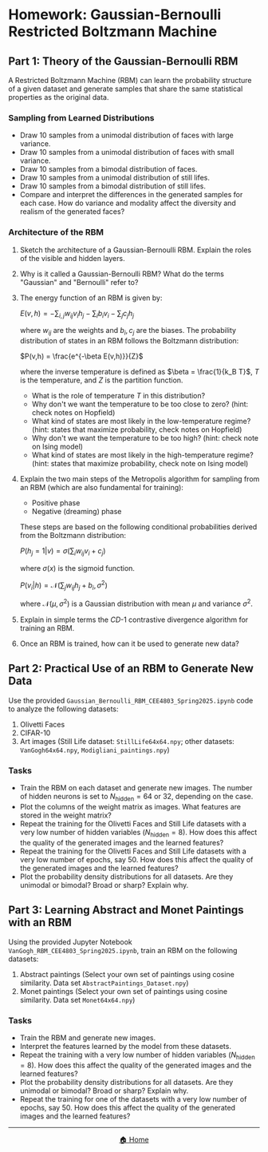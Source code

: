 # Homework: Gaussian-Bernoulli Restricted Boltzmann Machine

## Part 1: Theory of the Gaussian-Bernoulli RBM

A Restricted Boltzmann Machine (RBM) can learn the probability structure of a given dataset and generate samples that share the same statistical properties as the original data.

### Sampling from Learned Distributions

- Draw 10 samples from a unimodal distribution of faces with large variance.
- Draw 10 samples from a unimodal distribution of faces with small variance.
- Draw 10 samples from a bimodal distribution of faces.
- Draw 10 samples from a unimodal distribution of still lifes.
- Draw 10 samples from a bimodal distribution of still lifes.
- Compare and interpret the differences in the generated samples for each case. How do variance and modality affect the diversity and realism of the generated faces?

### Architecture of the RBM

1. Sketch the architecture of a Gaussian-Bernoulli RBM. Explain the roles of the visible and hidden layers.
2. Why is it called a Gaussian-Bernoulli RBM? What do the terms "Gaussian" and "Bernoulli" refer to?
3. The energy function of an RBM is given by:

   $E(v,h) = -\sum_{i,j} w_{ij} v_i h_j - \sum_i b_i v_i - \sum_j c_j h_j$

   where $w_{ij}$ are the weights and $b_i, c_j$ are the biases. The probability distribution of states in an RBM follows the Boltzmann distribution:

   $P(v,h) = \frac{e^{-\beta E(v,h)}}{Z}$

   where the inverse temperature is defined as $\beta = \frac{1}{k_B T}$, $T$ is the temperature, and $Z$ is the partition function.

   - What is the role of temperature $T$ in this distribution?
   - Why don't we want the temperature to be too close to zero? (hint: check notes on Hopfield)
   - What kind of states are most likely in the low-temperature regime? (hint: states that maximize probability, check notes on Hopfield)
   - Why don't we want the temperature to be too high? (hint: check note on Ising model)
   - What kind of states are most likely in the high-temperature regime? (hint: states that maximize probability, check note on Ising model)

4. Explain the two main steps of the Metropolis algorithm for sampling from an RBM (which are also fundamental for training):
   - Positive phase
   - Negative (dreaming) phase

   These steps are based on the following conditional probabilities derived from the Boltzmann distribution:

   $P(h_j = 1 | v) = \sigma\left( \sum_i w_{ij} v_i + c_j \right)$

   where $\sigma(x)$ is the sigmoid function.

   $P(v_i | h) = \mathcal{N}\left(\sum_j w_{ij} h_j + b_i, \sigma^2 \right)$

   where $\mathcal{N}(\mu,\sigma^2)$ is a Gaussian distribution with mean $\mu$ and variance $\sigma^2$.

5. Explain in simple terms the $CD\text{-}1$ contrastive divergence algorithm for training an RBM.
6. Once an RBM is trained, how can it be used to generate new data?

## Part 2: Practical Use of an RBM to Generate New Data

Use the provided `Gaussian_Bernoulli_RBM_CEE4803_Spring2025.ipynb` code to analyze the following datasets:

1. Olivetti Faces
2. CIFAR-10
3. Art images (Still Life dataset: `StillLife64x64.npy`; other datasets: `VanGogh64x64.npy`, `Modigliani_paintings.npy`)

### Tasks

- Train the RBM on each dataset and generate new images. The number of hidden neurons is set to $N_{\text{hidden}} = 64$ or $32$, depending on the case.
- Plot the columns of the weight matrix as images. What features are stored in the weight matrix?
- Repeat the training for the Olivetti Faces and Still Life datasets with a very low number of hidden variables ($N_{\text{hidden}} = 8$). How does this affect the quality of the generated images and the learned features?
- Repeat the training for the Olivetti Faces and Still Life datasets with a very low number of epochs, say $50$. How does this affect the quality of the generated images and the learned features?
- Plot the probability density distributions for all datasets. Are they unimodal or bimodal? Broad or sharp? Explain why.

## Part 3: Learning Abstract and Monet Paintings with an RBM

Using the provided Jupyter Notebook `VanGogh_RBM_CEE4803_Spring2025.ipynb`, train an RBM on the following datasets:

1. Abstract paintings (Select your own set of paintings using cosine similarity. Data set `AbstractPaintings_Dataset.npy`)
2. Monet paintings (Select your own set of paintings using cosine similarity. Data set `Monet64x64.npy`)

### Tasks

- Train the RBM and generate new images.
- Interpret the features learned by the model from these datasets.
- Repeat the training with a very low number of hidden variables ($N_{\text{hidden}} = 8$). How does this affect the quality of the generated images and the learned features?
- Plot the probability density distributions for all datasets. Are they unimodal or bimodal? Broad or sharp? Explain why.
- Repeat the training for one of the datasets with a very low number of epochs, say $50$. How does this affect the quality of the generated images and the learned features?

---

<div align="center">
   
[🏠 Home](/README.md)

</div>
